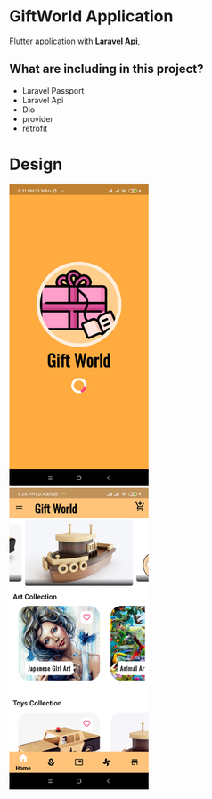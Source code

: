 # GiftWorld Application

Flutter application with **Laravel Api**,


## What are including in this project?
- Laravel Passport 
- Laravel Api
- Dio
- provider
- retrofit

# Design 
<img src="img/screen_shot/img0.jpg" width="250px" style="margin-right:30px"> <img src="img/screen_shot/img1.jpg" width="250px" style="margin-right:30px">


